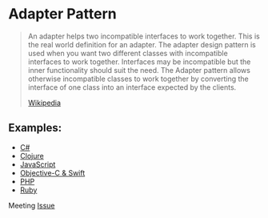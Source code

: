 # Adapter Pattern

> An adapter helps two incompatible interfaces to work together. This is the
> real world definition for an adapter. The adapter design pattern is used when
> you want two different classes with incompatible interfaces to work together.
> Interfaces may be incompatible but the inner functionality should suit the
> need. The Adapter pattern allows otherwise incompatible classes to work
> together by converting the interface of one class into an interface expected
> by the clients.
>
> [Wikipedia](http://en.wikipedia.org/wiki/Adapter_pattern)

## Examples:

- [C#](csharp.cs)
- [Clojure](Clojure.clj)
- [JavaScript](JavaScript.js)
- [Objective-C & Swift](https://github.com/jrbj/AdapterPatternDevReno-ObjC)
- [PHP](https://github.com/domnikl/DesignPatternsPHP/tree/master/Structural/Adapter)
- [Ruby](ruby.rb)


Meeting [Issue](https://github.com/renodevelopers/meetups/issues/26)
